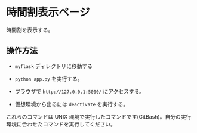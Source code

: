 # 時間割表示ページ
時間割を表示する。
## 操作方法

- `myflask` ディレクトリに移動する
- `python app.py` を実行する。
- ブラウザで `http://127.0.0.1:5000/` にアクセスする。

- 仮想環境から出るには `deactivate` を実行する。

これらのコマンドは UNIX 環境で実行したコマンドです(GitBash)。自分の実行環境に合わせたコマンドを実行してください。
